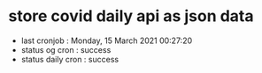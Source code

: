 # store covid daily api as json data

- last cronjob : Monday, 15 March 2021 00:27:20
- status og cron : success
- status daily cron : success
      
      